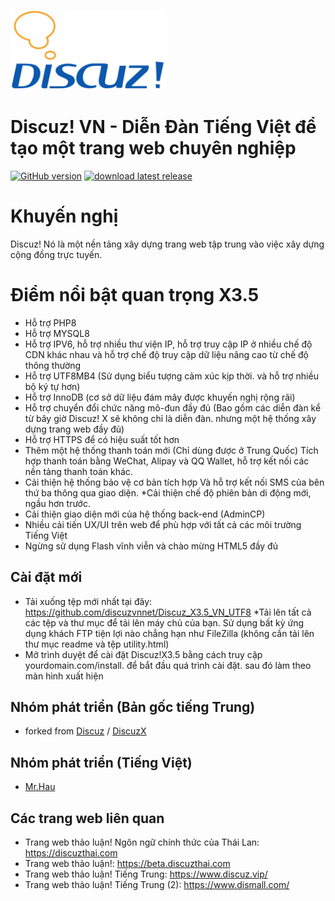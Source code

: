 [<img src="https://raw.githubusercontent.com/discuzvnnet/Discuz_X3.5_VN_UTF8/main/upload/static/image/common/logo.svg" width="250"/>](logo.svg)

# Discuz! VN - Diễn Đàn Tiếng Việt để tạo một trang web chuyên nghiệp

[![GitHub version](https://img.shields.io/github/v/release/discuzvnnet/Discuz_X3.5_VN_UTF8.svg)](https://github.com/discuzvnnet/Discuz_X3.5_VN_UTF8)
[![download latest release](https://img.shields.io/badge/Discuz!%20X3.5-Download-success.svg)](https://github.com/discuzvnnet/Discuz_X3.5_VN_UTF8/releases/latest)

# Khuyến nghị #
Discuz! Nó là một nền tảng xây dựng trang web tập trung vào việc xây dựng cộng đồng trực tuyến.

# Điểm nổi bật quan trọng X3.5 #
* Hỗ trợ PHP8
* Hỗ trợ MYSQL8
* Hỗ trợ IPV6, hỗ trợ nhiều thư viện IP, hỗ trợ truy cập IP ở nhiều chế độ CDN khác nhau và hỗ trợ chế độ truy cập dữ liệu nâng cao từ chế độ thông thường
* Hỗ trợ UTF8MB4 (Sử dụng biểu tượng cảm xúc kịp thời. và hỗ trợ nhiều bộ ký tự hơn)
* Hỗ trợ InnoDB (cơ sở dữ liệu đám mây được khuyến nghị rộng rãi)
* Hỗ trợ chuyển đổi chức năng mô-đun đầy đủ (Bao gồm các diễn đàn kể từ bây giờ Discuz! X sẽ không chỉ là diễn đàn. nhưng một hệ thống xây dựng trang web đầy đủ)
* Hỗ trợ HTTPS để có hiệu suất tốt hơn
* Thêm một hệ thống thanh toán mới (Chỉ dùng được ở Trung Quốc) Tích hợp thanh toán bằng WeChat, Alipay và QQ Wallet, hỗ trợ kết nối các nền tảng thanh toán khác.
* Cải thiện hệ thống bảo vệ cơ bản tích hợp Và hỗ trợ kết nối SMS của bên thứ ba thông qua giao diện.
*Cải thiện chế độ phiên bản di động mới, ngầu hơn trước.
* Cải thiện giao diện mới của hệ thống back-end (AdminCP)
* Nhiều cải tiến UX/UI trên web để phù hợp với tất cả các môi trường Tiếng Việt
* Ngừng sử dụng Flash vĩnh viễn và chào mừng HTML5 đầy đủ

## Cài đặt mới
* Tải xuống tệp mới nhất tại đây: https://github.com/discuzvnnet/Discuz_X3.5_VN_UTF8
*Tải lên tất cả các tệp và thư mục để tải lên máy chủ của bạn. Sử dụng bất kỳ ứng dụng khách FTP tiện lợi nào chẳng hạn như FileZilla (không cần tải lên thư mục readme và tệp utility.html)
* Mở trình duyệt để cài đặt Discuz!X3.5 bằng cách truy cập yourdomain.com/install. để bắt đầu quá trình cài đặt. sau đó làm theo màn hình xuất hiện

## Nhóm phát triển (Bản gốc tiếng Trung)
* forked from [Discuz](https://gitee.com/Discuz) / [DiscuzX](https://gitee.com/Discuz/DiscuzX) 

## Nhóm phát triển (Tiếng Việt)
* [Mr.Hau](https://github.com/discuzvnnet/Discuz_X3.5_VN_UTF8)

## Các trang web liên quan
* Trang web thảo luận! Ngôn ngữ chính thức của Thái Lan: https://discuzthai.com
* Trang web thảo luận!: https://beta.discuzthai.com
* Trang web thảo luận! Tiếng Trung: https://www.discuz.vip/
* Trang web thảo luận! Tiếng Trung (2): https://www.dismall.com/
